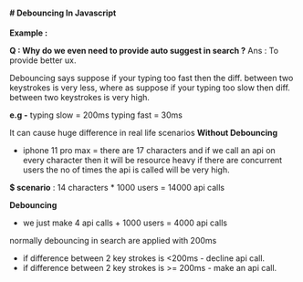 #### # Debouncing In Javascript

**Example :**

**Q : Why do we even need to provide auto suggest in search ?**
Ans : To provide better ux.

Debouncing says suppose if your typing too fast then the diff. between two keystrokes is very less, where as suppose if your typing too slow then diff. between two keystrokes is very high.

**e.g -**
typing slow = 200ms
typing fast = 30ms

It can cause huge difference in real life scenarios
**Without Debouncing**

- iphone 11 pro max = there are 17 characters and if we call an api on every character then it will be resource heavy if there are concurrent users the no of times the api is called will be very high.

**$ scenario** : 14 characters \* 1000 users = 14000 api calls

**Debouncing**

- we just make 4 api calls + 1000 users = 4000 api calls

normally debouncing in search are applied with 200ms

- if difference between 2 key strokes is <200ms - decline api call. 
- if difference between 2 key strokes is >= 200ms - make an api call.
